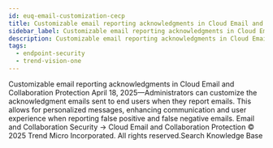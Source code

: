 ```yaml
---
id: euq-email-customization-cecp
title: Customizable email reporting acknowledgments in Cloud Email and Collaboration Protection
sidebar_label: Customizable email reporting acknowledgments in Cloud Email and Collaboration Protection
description: Customizable email reporting acknowledgments in Cloud Email and Collaboration Protection
tags:
  - endpoint-security
  - trend-vision-one
---
```


 Customizable email reporting acknowledgments in Cloud Email and Collaboration Protection April 18, 2025—Administrators can customize the acknowledgment emails sent to end users when they report emails. This allows for personalized messages, enhancing communication and user experience when reporting false positive and false negative emails. Email and Collaboration Security → Cloud Email and Collaboration Protection © 2025 Trend Micro Incorporated. All rights reserved.Search Knowledge Base